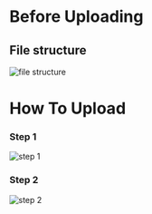 # Before Uploading
## File structure
![file structure](https://user-images.githubusercontent.com/20750227/229126635-27c3d44f-43a0-494e-baf4-71cff622aebf.png)


#

# How To Upload

### Step 1
![step 1](https://user-images.githubusercontent.com/20750227/229121448-d4519e31-4094-44ac-8de0-a5aecf7678ca.png)

### Step 2
![step 2](https://user-images.githubusercontent.com/20750227/229123640-9dc19b90-d22a-4a19-b3cb-b2448ab076c5.png)

